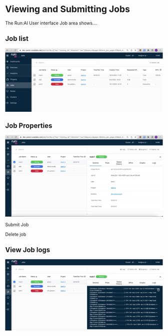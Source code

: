 # Viewing and Submitting Jobs

The Run:AI User interface Job area shows....

## Job list

![job-list](img/job-list.png)


## Job Properties

![job-properties](img/specific-job.png)

Submit Job

Delete job

## View Job logs

![job-logs](img/job-logs.png)